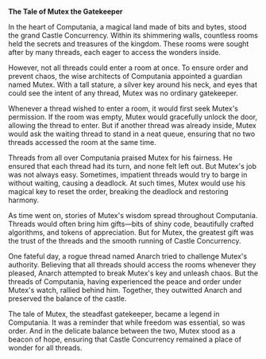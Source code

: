 **The Tale of Mutex the Gatekeeper**

In the heart of Computania, a magical land made of bits and bytes, stood the grand Castle Concurrency. Within its shimmering walls, countless rooms held the secrets and treasures of the kingdom. These rooms were sought after by many threads, each eager to access the wonders inside.

However, not all threads could enter a room at once. To ensure order and prevent chaos, the wise architects of Computania appointed a guardian named Mutex. With a tall stature, a silver key around his neck, and eyes that could see the intent of any thread, Mutex was no ordinary gatekeeper.

Whenever a thread wished to enter a room, it would first seek Mutex's permission. If the room was empty, Mutex would gracefully unlock the door, allowing the thread to enter. But if another thread was already inside, Mutex would ask the waiting thread to stand in a neat queue, ensuring that no two threads accessed the room at the same time.

Threads from all over Computania praised Mutex for his fairness. He ensured that each thread had its turn, and none felt left out. But Mutex's job was not always easy. Sometimes, impatient threads would try to barge in without waiting, causing a deadlock. At such times, Mutex would use his magical key to reset the order, breaking the deadlock and restoring harmony.

As time went on, stories of Mutex's wisdom spread throughout Computania. Threads would often bring him gifts—bits of shiny code, beautifully crafted algorithms, and tokens of appreciation. But for Mutex, the greatest gift was the trust of the threads and the smooth running of Castle Concurrency.

One fateful day, a rogue thread named Anarch tried to challenge Mutex's authority. Believing that all threads should access the rooms whenever they pleased, Anarch attempted to break Mutex's key and unleash chaos. But the threads of Computania, having experienced the peace and order under Mutex's watch, rallied behind him. Together, they outwitted Anarch and preserved the balance of the castle.

The tale of Mutex, the steadfast gatekeeper, became a legend in Computania. It was a reminder that while freedom was essential, so was order. And in the delicate balance between the two, Mutex stood as a beacon of hope, ensuring that Castle Concurrency remained a place of wonder for all threads.